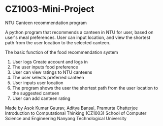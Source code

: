 # CZ1003-Mini-Project
NTU Canteen recommendation program 


A python program that recommends a canteen in NTU for user, based on user's meal preferences. 
User can input location, and view the shortest path from the user location to the selected canteen.

The basic function of the food recommendation system
1. User logs Create account and logs in
2. The user inputs food preference
3. User can view ratings to NTU canteens
4. The user selects preferred canteen
5. User inputs user location
6. The program shows the user the shortest path from the user location to the suggested canteen
7. User can add canteen rating 



Made by Asok Kumar Gaurav, Aditya Bansal, Pramurta Chatterjee
Introduction to Computational Thinking (CZ1003)
School of Computer Science and Engineering
Nanyang Technological University
